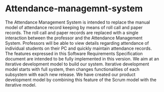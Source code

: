# Attendance-managemnt-system

The Attendance Management System is intended to replace the manual model of attendance record keeping by means of roll call and paper records. The roll call and paper records are replaced with a single interaction between the professor and the Attendance Management System. Professors will be able to view details regarding attendance of individual students on their  PC and quickly maintain attendance records. The features expressed in this Software Requirements Specification document are intended to be fully implemented in this version. We aim at an iterative development model to build our system. Iterative development model starts with full system, then changes functionalities of each subsystem with each new release. We have created our product development model by combining this feature of the Scrum model with the iterative model.
